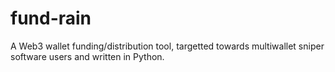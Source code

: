 # fund-rain
A Web3 wallet funding/distribution tool, targetted towards multiwallet sniper software users and written in Python.
